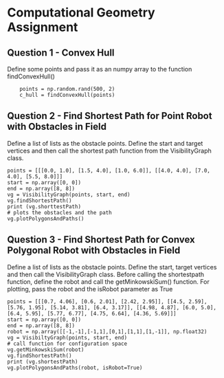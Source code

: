 # Computational Geometry Assignment

## Question 1 - Convex Hull

Define some points and pass it as an numpy array to the function findConvexHull()

```
    points = np.random.rand(500, 2)
    c_hull = findConvexHull(points)
```

## Question 2 - Find Shortest Path for Point Robot with Obstacles in Field

Define a list of lists as the obstacle points. Define the start and target vertices and then call the shortest path function from the VisibilityGraph class.

```
points = [[[0.0, 1.0], [1.5, 4.0], [1.0, 6.0]], [[4.0, 4.0], [7.0, 4.0], [5.5, 8.0]]]
start = np.array([0, 0])
end = np.array([8, 8])
vg = VisibilityGraph(points, start, end)
vg.findShortestPath()
print (vg.shorttestPath)
# plots the obstacles and the path
vg.plotPolygonsAndPaths()
```

## Question 3 - Find Shortest Path for Convex Polygonal Robot with Obstacles in Field

Define a list of lists as the obstacle points. Define the start, target vertices and then call the VisibilityGraph class. Before calling the shortestpath function, define the robot and call the getMinkowskiSum() function. For plotting, pass the robot and the isRobot parameter as True

```
points = [[[0.7, 4.06], [0.6, 2.01], [2.42, 2.95]], [[4.5, 2.59], [5.76, 1.95], [5.14, 3.81], [6.4, 3.17]], [[4.98, 4.87], [6.0, 5.0], [6.4, 5.95], [5.77, 6.77], [4.75, 6.64], [4.36, 5.69]]]
start = np.array([0, 0])
end = np.array([8, 8])
robot = np.array([[-1,-1],[-1,1],[0,1],[1,1],[1,-1]], np.float32)
vg = VisibiltyGraph(points, start, end)
# call function for configuration space
vg.getMinkowskiSum(robot)
vg.findShortestPath()
print (vg.shortestPath)
vg.plotPolygonsAndPaths(robot, isRobot=True)
```